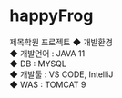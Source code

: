 # happyFrog
 제목학원 프로젝트
◆ 개발환경<br>
◆ 개발언어 : JAVA 11<br>
◆ DB : MYSQL<br>
◆ 개발툴 : VS CODE, IntelliJ<br>
◆ WAS : TOMCAT 9

